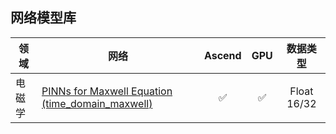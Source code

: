 ## 网络模型库

| 领域    | 网络                                                                                                                                      | Ascend | GPU |    数据类型     |
|-------|-----------------------------------------------------------------------------------------------------------------------------------------|:------:|:---:|:-----------:|
| 电磁学   | [PINNs for Maxwell Equation (time_domain_maxwell)](../MindElec/examples/physics_driven/time_domain_maxwell/README_CN.md)               |   ✅    |  ✅  | Float 16/32 |